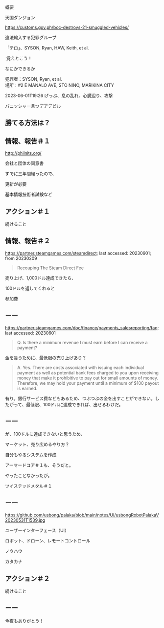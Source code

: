 概要

天国ダンジョン

https://customs.gov.ph/boc-destroys-21-smuggled-vehicles/

違法輸入する犯罪グループ

「テロ」、SYSON, Ryan, HAW, Keith, et al.

 覚えとこう！

なにかできるか

犯罪者：SYSON, Ryan, et al.<br/>
場所：#2 E MANALO AVE, STO NINO, MARIKINA CITY

2023-06-01T19:26
げっぷ、息の乱れ、心臓辺り、攻撃


パニッシャー且つデアデビル

## 勝てる方法は？

## 情報、報告＃１

http://philnits.org/

会社と団体の同意書

すでに三年間経ったので、

更新が必要

基本情報技術者試験など

## アクション＃１

続けること

## 情報、報告＃２

https://partner.steamgames.com/steamdirect; last accessed: 20230601; from 20230209

> Recouping The Steam Direct Fee

売り上げ、1,000ドル達成できたら、

100ドルを返してくれると

参加費

## ーー

https://partner.steamgames.com/doc/finance/payments_salesreporting/faq; last accessed: 20230601

> Q. Is there a minimum revenue I must earn before I can receive a payment?

金を貰うために、最低限の売り上げあり？

> A. Yes. There are costs associated with issuing each individual payment as well as potential bank fees charged to you upon receiving money that make it prohibitive to pay out for small amounts of money. Therefore, we may hold your payment until a minimum of $100 payout is earned.

有り。銀行サービス費などもあるため、つぶつぶの金を出すことができない。したがって、最低限、100ドルに達成できれば、出せるわけだ。

## ーー

が、100ドルに達成できないと思うため、

マーケット、売り広めるやり方？

自分もやるシステムを作成

アーマードコア＃１も、そうだと。

やったことなかったが。

ツイステッドメタル＃１

## ーー

https://github.com/usbong/palaka/blob/main/notes/UI/usbongRobotPalakaV20230531T1539.jpg

ユーザーインターフェース（UI）

ロボット、ドローン、レモートコントロール

ノウハウ

カタカナ

## アクション＃２

続けること

## ーー

今夜もありがとう！
